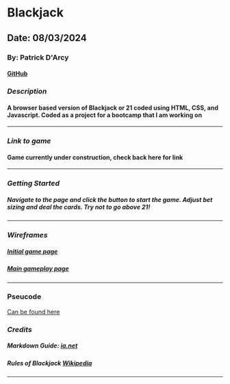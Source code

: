 # Blackjack

## Date: 08/03/2024

### By: Patrick D'Arcy

#### [GitHub](https://github.com/rela7e) 

### **_Description_**

#### A browser based version of Blackjack or 21 coded using HTML, CSS, and Javascript. Coded as a project for a bootcamp that I am working on

---


### **_Link to game_**

#### Game currently under construction, check back here for link

---

### **_Getting Started_**

##### Navigate to the page and click the button to start the game. Adjust bet sizing and deal the cards. Try not to go above 21!


---

### **_Wireframes_**

##### [Initial game page](https://wireframe.cc/5hwXlR)

##### [Main gameplay page](https://wireframe.cc/ST6iRz)

---

### Pseucode

[Can be found here](./pseudocode.txt)

### **_Credits_**

##### Markdown Guide: [ia.net](https://ia.net/writer/support/general/markdown-guide)
##### Rules of Blackjack [Wikipedia](https://en.wikipedia.org/wiki/Blackjack)

---
